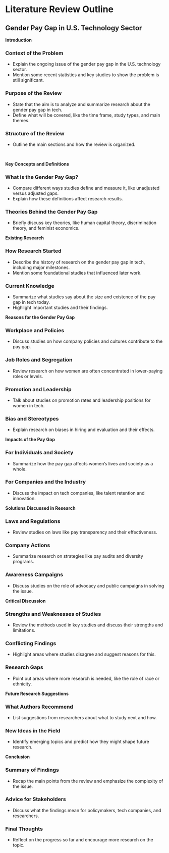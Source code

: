 # Literature Review Outline

## Gender Pay Gap in U.S. Technology Sector

**Introduction**

### Context of the Problem

- Explain the ongoing issue of the gender pay gap in the U.S. technology sector.
- Mention some recent statistics and key studies to show the problem is still significant.

### Purpose of the Review

- State that the aim is to analyze and summarize research about the gender pay gap in tech.
- Define what will be covered, like the time frame, study types, and main themes.

### Structure of the Review

- Outline the main sections and how the review is organized.

</br>

**Key Concepts and Definitions**

### What is the Gender Pay Gap?

- Compare different ways studies define and measure it, like unadjusted versus adjusted gaps.
- Explain how these definitions affect research results.

### Theories Behind the Gender Pay Gap

- Briefly discuss key theories, like human capital theory, discrimination theory, and feminist economics.
  </br>

**Existing Research**

### How Research Started

- Describe the history of research on the gender pay gap in tech, including major milestones.
- Mention some foundational studies that influenced later work.

### Current Knowledge

- Summarize what studies say about the size and existence of the pay gap in tech today.
- Highlight important studies and their findings.
  </br>

**Reasons for the Gender Pay Gap**

### Workplace and Policies

- Discuss studies on how company policies and cultures contribute to the pay gap.

### Job Roles and Segregation

- Review research on how women are often concentrated in lower-paying roles or levels.

### Promotion and Leadership

- Talk about studies on promotion rates and leadership positions for women in tech.

### Bias and Stereotypes

- Explain research on biases in hiring and evaluation and their effects.
  </br>

**Impacts of the Pay Gap**

### For Individuals and Society

- Summarize how the pay gap affects women’s lives and society as a whole.

### For Companies and the Industry

- Discuss the impact on tech companies, like talent retention and innovation.
  </br>

**Solutions Discussed in Research**

### Laws and Regulations

- Review studies on laws like pay transparency and their effectiveness.

### Company Actions

- Summarize research on strategies like pay audits and diversity programs.

### Awareness Campaigns

- Discuss studies on the role of advocacy and public campaigns in solving the issue.
  </br>

**Critical Discussion**

### Strengths and Weaknesses of Studies

- Review the methods used in key studies and discuss their strengths and limitations.

### Conflicting Findings

- Highlight areas where studies disagree and suggest reasons for this.

### Research Gaps

- Point out areas where more research is needed, like the role of race or ethnicity.
  </br>

**Future Research Suggestions**

### What Authors Recommend

- List suggestions from researchers about what to study next and how.

### New Ideas in the Field

- Identify emerging topics and predict how they might shape future research.
  </br>

**Conclusion**

### Summary of Findings

- Recap the main points from the review and emphasize the complexity of the issue.

### Advice for Stakeholders

- Discuss what the findings mean for policymakers, tech companies, and researchers.

### Final Thoughts

- Reflect on the progress so far and encourage more research on the topic.
  </br>
